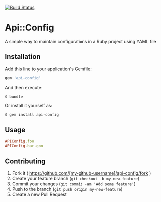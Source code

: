 
[![Build Status](https://github.com/ifad/api-config/actions/workflows/ci.yml/badge.svg)](https://github.com/ifad/api-config/actions)

# Api::Config

A simple way to maintain configurations in a Ruby project using YAML file

## Installation

Add this line to your application's Gemfile:

```ruby
gem 'api-config'
```

And then execute:

    $ bundle

Or install it yourself as:

    $ gem install api-config

## Usage

```Ruby
APIConfig.foo
APIConfig.bar.goo
```

## Contributing

1. Fork it ( https://github.com/[my-github-username]/api-config/fork )
2. Create your feature branch (`git checkout -b my-new-feature`)
3. Commit your changes (`git commit -am 'Add some feature'`)
4. Push to the branch (`git push origin my-new-feature`)
5. Create a new Pull Request
